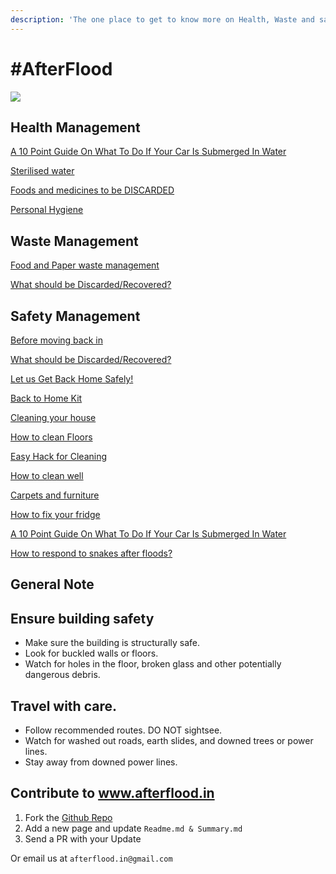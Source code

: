 ```yaml
---
description: 'The one place to get to know more on Health, Waste and safety management.'
---
```


# \#AfterFlood

![](.gitbook/assets/afterflood-logo-01.png)

## Health Management 

 [A 10 Point Guide On What To Do If Your Car Is Submerged In Water]

[Sterilised water]

[Foods and medicines to be DISCARDED]

[Personal Hygiene]

## Waste Management 

[Food and Paper waste management]

   [What should be Discarded/Recovered?]

## Safety  Management

[Before moving back in]

   [What should be Discarded/Recovered?]

 [Let us Get Back Home Safely!]

[Back to Home Kit]

 [Cleaning your house]

[How to clean Floors]

[Easy Hack for Cleaning]

[How to clean well]

[Carpets and furniture]

[How to fix your fridge]

[A 10 Point Guide On What To Do If Your Car Is Submerged In Water]


[How to respond to snakes after floods?]

## General Note 


## Ensure building safety


* Make sure the building is structurally safe.
* Look for buckled walls or floors.
* Watch for holes in the floor, broken glass and other potentially dangerous debris.


## **Travel with care.**


* Follow recommended routes. DO NOT sightsee.
* Watch for washed out roads, earth slides, and downed trees or power lines.
* Stay away from downed power lines.


## Contribute to www.afterflood.in


1. Fork the [Github Repo](https://github.com/afterflood/afterflood.in) 
2. Add a new page and update `Readme.md & Summary.md`
3. Send a PR with your Update

Or email us at `afterflood.in@gmail.com`   








 [A 10 Point Guide On What To Do If Your Car Is Submerged In Water]: <https://github.com/afterflood/afterflood.in/blob/master/a-10-point-guide-on-what-to-do-if-your-car-is-submerged-in-water.md>
   
   [Sterilised water]: <https://github.com/afterflood/afterflood.in/blob/master/sterilised-water.md>
   [Foods and medicines to be DISCARDED]: <https://github.com/afterflood/afterflood.in/blob/master/foods-and-medicines-to-be-discarded.md>
   [Personal Hygiene]: <https://github.com/afterflood/afterflood.in/blob/master/personal-hygiene.md>
   [Food and Paper waste management]: <https://github.com/afterflood/afterflood.in/blob/master/food-and-paper-waste-management.md>
   [What should be Discarded/Recovered?]: <https://github.com/afterflood/afterflood.in/blob/master/what-should-be-discarded-recovered.md>
   [Before moving back in]: <https://github.com/afterflood/afterflood.in/blob/master/before-moving-back-in.md>
   [Let us Get Back Home Safely!]:
   <https://github.com/afterflood/afterflood.in/blob/master/let-us-go-back-home-safely.md>
   [Back to Home Kit]:
   <https://github.com/afterflood/afterflood.in/blob/master/back-to-home-kit.md>
 
 [Cleaning your house]:
   <https://github.com/afterflood/afterflood.in/blob/master/cleaning-your-house.md>
   
[How to clean Floors]:
   <https://github.com/afterflood/afterflood.in/blob/master/how-to-clean-floors.md>
   
[Easy Hack for Cleaning]:
   <https://github.com/afterflood/afterflood.in/blob/master/easy-hack-for-cleaning.m>
   
 [How to clean well]:
   <https://github.com/afterflood/afterflood.in/blob/master/how-to-clean-well.md>
   
[Carpets and furniture]:
   <https://github.com/afterflood/afterflood.in/blob/master/carpets-and-furniture.md>
   
[How to fix your fridge]:
   <https://github.com/afterflood/afterflood.in/blob/master/how-to-fix-your-fridge.m>
   
   
[How to respond to snakes after floods?]:
   <https://github.com/afterflood/afterflood.in/blob/master/how-to-respond-to-snakes-after-floods.md>
   
[Carpets and furniture]:
   <https://github.com/afterflood/afterflood.in/blob/master/carpets-and-furniture.md>
   
